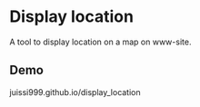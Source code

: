 # Display location
A tool to display location on a map on www-site.

## Demo
juissi999.github.io/display_location
